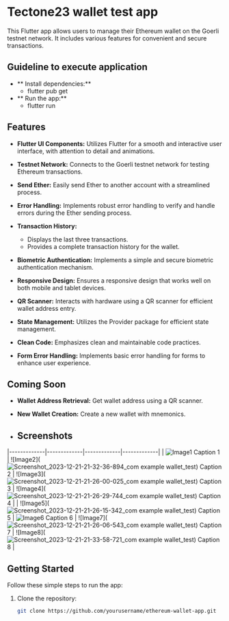 # Tectone23 wallet test app

This Flutter app allows users to manage their Ethereum wallet on the Goerli testnet network. It includes various features for convenient and secure transactions.

## Guideline to execute application

- ** Install dependencies:**
   - flutter pub get
- ** Run the app:**
   - flutter run

## Features

- **Flutter UI Components:** Utilizes Flutter for a smooth and interactive user interface, with attention to detail and animations.

- **Testnet Network:** Connects to the Goerli testnet network for testing Ethereum transactions.

- **Send Ether:** Easily send Ether to another account with a streamlined process.

- **Error Handling:** Implements robust error handling to verify and handle errors during the Ether sending process.

- **Transaction History:**
  - Displays the last three transactions.
  - Provides a complete transaction history for the wallet.

- **Biometric Authentication:** Implements a simple and secure biometric authentication mechanism.

- **Responsive Design:** Ensures a responsive design that works well on both mobile and tablet devices.

- **QR Scanner:** Interacts with hardware using a QR scanner for efficient wallet address entry.

- **State Management:** Utilizes the Provider package for efficient state management.

- **Clean Code:** Emphasizes clean and maintainable code practices.

- **Form Error Handling:** Implements basic error handling for forms to enhance user experience.

## Coming Soon

- **Wallet Address Retrieval:** Get wallet address using a QR scanner.

- **New Wallet Creation:** Create a new wallet with mnemonics.

- ## Screenshots
|-------------|-------------|-------------|-------------|
| ![Image1](  ![409572747_3627095984168924_5040279372904012395_n](https://github.com/salahdine2020/wallet_test/assets/67063037/17b7cac5-84bf-4437-9667-74553c3b0b3a)) Caption 1 | ![Image2](  ![Screenshot_2023-12-21-21-32-36-894_com example wallet_test](https://github.com/salahdine2020/wallet_test/assets/67063037/087beb54-cb83-4042-8d6f-04d65f5ac17f)) Caption 2 | ![Image3](![Screenshot_2023-12-21-21-26-00-025_com example wallet_test](https://github.com/salahdine2020/wallet_test/assets/67063037/63097a17-3a2b-4b32-b575-348175fc9097)) Caption 3 | ![Image4](![Screenshot_2023-12-21-21-26-29-744_com example wallet_test](https://github.com/salahdine2020/wallet_test/assets/67063037/d2fa65de-027c-4349-843a-588b3c1b7a1b)) Caption 4 |
| ![Image5](![Screenshot_2023-12-21-21-26-15-342_com example wallet_test](https://github.com/salahdine2020/wallet_test/assets/67063037/e393c80a-45b7-40b5-abed-8c59257bcacc)) Caption 5 | ![Image6](url6) Caption 6 | ![Image7](![Screenshot_2023-12-21-21-26-06-543_com example wallet_test](https://github.com/salahdine2020/wallet_test/assets/67063037/880fea24-0f5c-4a1a-b644-d0cb0232e0a8)) Caption 7 | ![Image8](![Screenshot_2023-12-21-21-33-58-721_com example wallet_test](https://github.com/salahdine2020/wallet_test/assets/67063037/10342b60-afa3-4fc4-803c-15a46813ba0d)) Caption 8 |



## Getting Started

Follow these simple steps to run the app:

1. Clone the repository:

   ```bash
   git clone https://github.com/yourusername/ethereum-wallet-app.git
